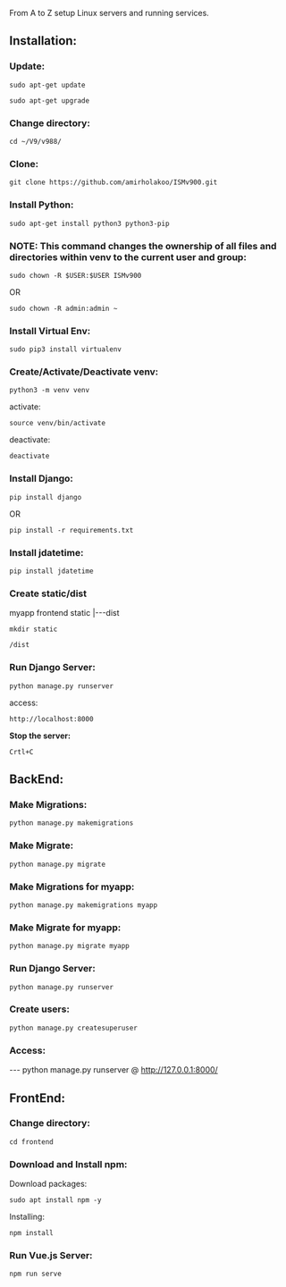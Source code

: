
From A to Z setup Linux servers and running services.
    

## Installation:

### Update:

    sudo apt-get update

    sudo apt-get upgrade

### Change directory:

    cd ~/V9/v988/

### Clone:

    git clone https://github.com/amirholakoo/ISMv900.git

### Install Python:

    sudo apt-get install python3 python3-pip

### NOTE:  This command changes the ownership of all files and directories within venv to the current user and group:


    sudo chown -R $USER:$USER ISMv900

OR

    sudo chown -R admin:admin ~

### Install Virtual Env:

    sudo pip3 install virtualenv

### Create/Activate/Deactivate venv:

    python3 -m venv venv

activate:

    source venv/bin/activate

deactivate:

    deactivate

### Install Django:

    pip install django

OR

    pip install -r requirements.txt

### Install jdatetime:

    pip install jdatetime

### Create static/dist

myapp
frontend
static
|---dist
	
    mkdir static

	/dist

### Run Django Server:

    python manage.py runserver

access:

    http://localhost:8000
    
**Stop the server:**

    Crtl+C

## BackEnd:

### Make Migrations:

    python manage.py makemigrations

### Make Migrate:

    python manage.py migrate

### Make Migrations for myapp:

    python manage.py makemigrations myapp

### Make Migrate for myapp:

    python manage.py migrate myapp

### Run Django Server:

    python manage.py runserver

### Create users:

    python manage.py createsuperuser

### Access:

--- python manage.py runserver @ http://127.0.0.1:8000/

## FrontEnd:

### Change directory:

    cd frontend

### Download and Install npm:

Download packages:

    sudo apt install npm -y

Installing:

    npm install

### Run Vue.js Server:

    npm run serve

